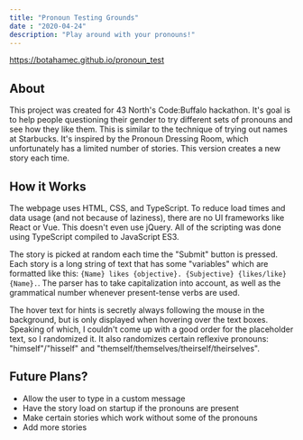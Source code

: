 ```yaml
---
title: "Pronoun Testing Grounds"
date : "2020-04-24"
description: "Play around with your pronouns!"
---
```


https://botahamec.github.io/pronoun_test

## About

This project was created for 43 North's Code:Buffalo hackathon. It's goal is to help people questioning their gender to try different sets of pronouns and see how they like them. This is similar to the technique of trying out names at Starbucks. It's inspired by the Pronoun Dressing Room, which unfortunately has a limited number of stories. This version creates a new story each time.

## How it Works

The webpage uses HTML, CSS, and TypeScript. To reduce load times and data usage (and not because of laziness), there are no UI frameworks like React or Vue. This doesn't even use jQuery. All of the scripting was done using TypeScript compiled to JavaScript ES3.

The story is picked at random each time the "Submit" button is pressed. Each story is a long string of text that has some "variables" which are formatted like this: `{Name} likes {objective}. {Subjective} {likes/like} {Name}.`. The parser has to take capitalization into account, as well as the grammatical number whenever present-tense verbs are used.

The hover text for hints is secretly always following the mouse in the background, but is only displayed when hovering over the text boxes. Speaking of which, I couldn't come up with a good order for the placeholder text, so I randomized it. It also randomizes certain reflexive pronouns: "himself"/"hisself" and "themself/themselves/theirself/theirselves".

## Future Plans?

* Allow the user to type in a custom message
* Have the story load on startup if the pronouns are present
* Make certain stories which work without some of the pronouns
* Add more stories
